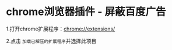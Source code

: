 # chrome浏览器插件 - 屏蔽百度广告

1.打开chrome扩展程序：[chrome://extensions/](chrome://extensions/)

2.点击 `加载已解压的扩展程序`并选择此项目
